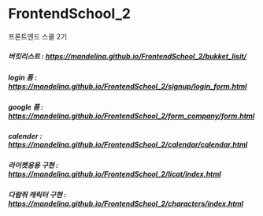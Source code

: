 # FrontendSchool_2
프론트엔드 스쿨 2기

##### 버킷리스트 : https://mandelina.github.io/FrontendSchool_2/bukket_lisit/
##### login 폼 : https://mandelina.github.io/FrontendSchool_2/signup/login_form.html
##### google 폼 : https://mandelina.github.io/FrontendSchool_2/form_company/form.html
##### calender : https://mandelina.github.io/FrontendSchool_2/calendar/calendar.html
##### 라이켓응용 구현 : https://mandelina.github.io/FrontendSchool_2/licat/index.html
##### 다람쥐 캐릭터 구현 : https://mandelina.github.io/FrontendSchool_2/characters/index.html
